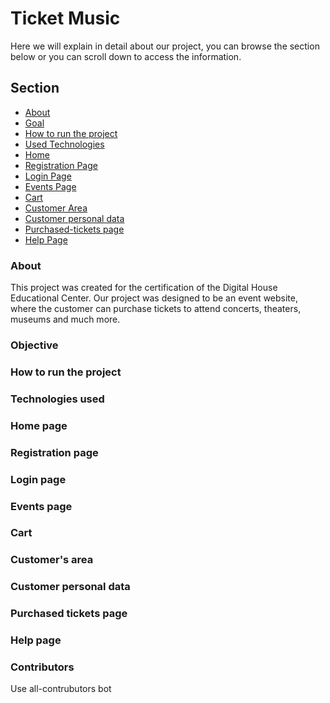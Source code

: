 # Ticket Music
Here we will explain in detail about our project, you can browse the section below or you can scroll down to access the information.

## Section
* [About](#About)
* [Goal](#Goal)
* [How to run the project](#How-to-run-the-project)
* [Used Technologies](#Used-Technologies)
* [Home](#Home)
* [Registration Page](#Registration-Page)
* [Login Page](#Login-Page)
* [Events Page](#Events-Page)
* [Cart](#Cart)
* [Customer Area](#Customer-Area)
* [Customer personal data](#Customer-personal-data)
* [Purchased-tickets page](#Purchased-tickets-page)
* [Help Page](#Help-Page)

### About
This project was created for the certification of the Digital House Educational Center. Our project was designed to be an event website, where the customer can purchase tickets to attend concerts, theaters, museums and much more.

### Objective

### How to run the project

### Technologies used

### Home page

### Registration page

### Login page

### Events page

### Cart

### Customer's area

### Customer personal data

### Purchased tickets page

### Help page

### Contributors
Use all-contrubutors bot